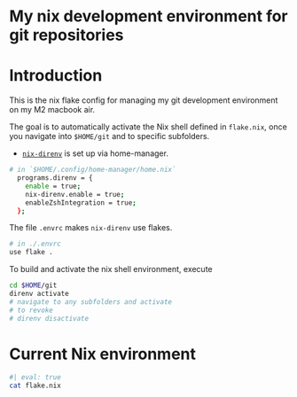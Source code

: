 # My nix development environment for git repositories

# Introduction

This is the nix flake config for managing my git development environment
on my M2 macbook air.

The goal is to automatically activate the Nix shell defined in
`flake.nix`, once you navigate into `$HOME/git` and to specific
subfolders.

- [`nix-direnv`](https://github.com/nix-community/nix-direnv) is set up
  via home-manager.

``` sh
# in `$HOME/.config/home-manager/home.nix`
  programs.direnv = {
    enable = true;
    nix-direnv.enable = true;
    enableZshIntegration = true;
  };
```

The file `.envrc` makes `nix-direnv` use flakes.

``` sh
# in ./.envrc
use flake .
```

To build and activate the nix shell environment, execute

``` sh
cd $HOME/git
direnv activate
# navigate to any subfolders and activate
# to revoke
# direnv disactivate
```

# Current Nix environment

``` sh
#| eval: true
cat flake.nix
```
